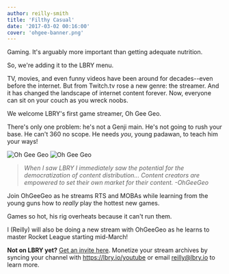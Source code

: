 ```yaml
---
author: reilly-smith
title: 'Filthy Casual'
date: '2017-03-02 00:16:00'
cover: 'ohgee-banner.png'
---
```


Gaming. It's arguably more important than getting adequate nutrition.

So, we're adding it to the LBRY menu.

TV, movies, and even funny videos have been around for decades--even before the internet. But from Twitch.tv rose a new genre: the streamer. And it has changed the landscape of internet content forever. Now, everyone can sit on your couch as you wreck noobs.

We welcome LBRY's first game streamer, Oh Gee Geo.

There's only one problem: he's not a Genji main. He's not going to rush your base. He can't 360 no scope. He needs *you*, young padawan, to teach him your ways!

![Oh Gee Geo](/img/news/ohgeegeo-inline1.png)
![Oh Gee Geo](/img/news/ohgeegeo-inline2.png)

> *When I saw LBRY I immediately saw the potential for the democratization of content distribution... Content creators are empowered to set their own market for their content.*
> *-OhGeeGeo*

Join OhGeeGeo as he streams RTS and MOBAs while learning from the young guns how to *really* play the hottest new games.

Games so hot, his rig overheats because it can't run them.

I (Reilly) will also be doing a new stream with OhGeeGeo as he learns to master Rocket League starting mid-March!

**Not on LBRY yet?** [Get an invite here](https://lbry.io/get). Monetize your stream archives by syncing your channel with https://lbry.io/youtube or email [reilly@lbry.io](mailto:reilly@lbry.io) to learn more.
